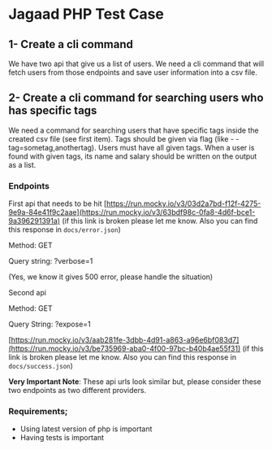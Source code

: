 # Jagaad PHP Test Case

## 1- Create a cli command

We have two api that give us a list of users. We need a cli command that will fetch users from those endpoints and save user information into a csv file.

## 2- Create a cli command for searching users who has specific tags

We need a command for searching users that have specific tags inside the created csv file (see first item). Tags should be given via flag (like - - tag=sometag,anothertag). Users must have all given tags. When a user is found with given tags, its name and salary should be written on the output as a list.

### Endpoints

First api that needs to be hit
[https://run.mocky.io/v3/03d2a7bd-f12f-4275-9e9a-84e41f9c2aae](https://run.mocky.io/v3/63bdf98c-0fa8-4d6f-bce1-9a396291391a) (if this link is broken please let me know. Also you can find this response in `docs/error.json`)

Method: GET

Query string: ?verbose=1

(Yes, we know it gives 500 error, please handle the situation)


Second api

Method: GET

Query String: ?expose=1

[https://run.mocky.io/v3/aab281fe-3dbb-4d91-a863-a96e6bf083d7](https://run.mocky.io/v3/be735969-aba0-4f00-97bc-b40b4ae55f31) (if this link is broken please let me know. Also you can find this response in `docs/success.json`)

**Very Important Note**: These api urls look similar but, please consider these two endpoints as two different providers.

### Requirements;
- Using latest version of php is important
- Having tests is important
